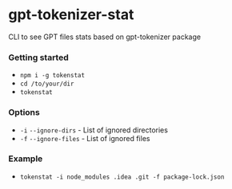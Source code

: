 # gpt-tokenizer-stat

CLI to see GPT files stats based on gpt-tokenizer package

### Getting started
- `npm i -g tokenstat`
- `cd /to/your/dir`
- `tokenstat`

### Options

- `-i` `--ignore-dirs` - List of ignored directories
- `-f` `--ignore-files` - List of ignored files

### Example
- `tokenstat -i node_modules .idea .git -f package-lock.json`

